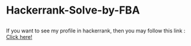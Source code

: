 # Hackerrank-Solve-by-FBA
##
If you want to see my profile in hackerrank, then you may follow this link : [Click here!](https://www.hackerrank.com/FahimFBA)
